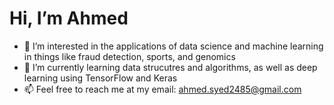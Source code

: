 # Hi, I’m Ahmed


- 👀 I’m interested in the applications of data science and machine learning in things like fraud detection, sports, and genomics
- 🌱 I’m currently learning data strucutres and algorithms, as well as deep learning using TensorFlow and Keras
- 📫 Feel free to reach me at my email: ahmed.syed2485@gmail.com

<!---
ahmedsyed2485/ahmedsyed2485 is a ✨ special ✨ repository because its `README.md` (this file) appears on your GitHub profile.
You can click the Preview link to take a look at your changes.
--->
